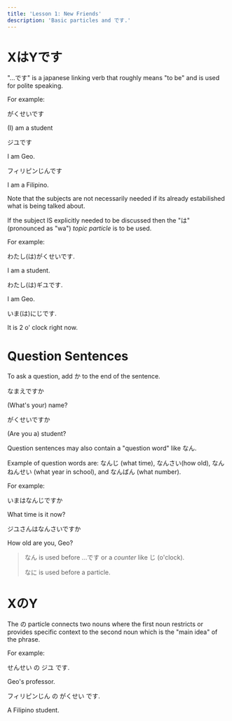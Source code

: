 ```yaml
---
title: 'Lesson 1: New Friends'
description: 'Basic particles and です.'
---
```


# XはYです

"...です" is a japanese linking verb that roughly means "to be" and is used for polite 
speaking.

For example:

がくせいです

(I) am a student

ジユです

I am Geo. 

フィリピンじんです

I am a Filipino.

Note that the subjects are not necessarily needed if its already estabilished what is 
being talked about.

If the subject IS explicitly needed to be discussed then the "は" (pronounced as "wa") 
_topic particle_ is to be used.

For example:

わたし(は)がくせいです.

I am a student.

わたし(は)ギユです.

I am Geo.

いま(は)にじです.

It is 2 o' clock right now.

# Question Sentences
To ask a question, add か to the end of the sentence.

なまえですか

(What's your) name?

がくせいですか

(Are you a) student?

Question sentences may also contain a "question word" like なん.

Example of question words are: なんじ (what time), なんさい(how old), 
なんねんせい (what year in school), and なんばん (what number).

For example:

いまはなんじですか

What time is it now?

ジユさんはなんさいですか

How old are you, Geo?

> なん is used before ...です or a _counter_ like じ (o'clock).
> 
> なに is used before a particle.

# XのY
The の particle connects two nouns where the first noun restricts or provides specific 
context to the second noun which is the "main idea" of the phrase.

For example:

せんせい の ジユ です.

Geo's professor.

フィリピンじん の がくせい です.

A Filipino student.
